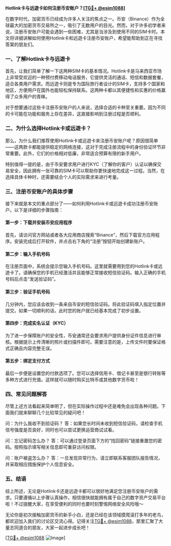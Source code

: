**Hotlink卡与远遊卡如何注册币安账户？[[TG💪+ @esim1088](https://t.me/s/esim1088)]**

在数字时代，加密货币已经成为许多人关注的焦点之一。币安（Binance）作为全球最大的加密货币交易所之一，吸引了无数用户的目光。然而，对于许多初学者来说，注册币安账户可能会遇到一些困难，尤其是当涉及到使用不同的SIM卡时。本文将详细讲解如何使用Hotlink卡和远遊卡注册币安账户，希望能帮助到正在寻找答案的朋友们。

### 一、了解Hotlink卡与远遊卡

首先，让我们简单了解一下这两种SIM卡的基本情况。Hotlink卡是马来西亚市场上非常受欢迎的一种预付费移动电话服务，它提供灵活的通话、短信和数据套餐，适合各类用户需求。而远遊卡则是专为国际旅行者设计的SIM卡，支持多个国家和地区，方便用户在国外也能轻松保持联系。这两种卡都以其便捷性和实惠的价格赢得了众多用户的青睐。

对于想要通过这些卡注册币安账户的人来说，选择合适的卡种至关重要。因为不同的卡可能在功能和服务上存在差异，这直接影响到注册过程是否顺利。

### 二、为什么选择Hotlink卡或远遊卡？

那么，为什么我们推荐使用Hotlink卡或远遊卡来注册币安账户呢？原因很简单——这两款卡都能提供稳定的网络连接，这对于完成注册流程中的身份验证环节非常重要。此外，它们的价格相对低廉，非常适合预算有限的新手用户。

特别值得一提的是，由于币安要求用户进行KYC（了解你的客户）认证以确保交易安全，因此拥有一张可靠的SIM卡可以帮助你更快速地完成这一过程。当然，在选择具体卡种时，还需要结合个人的实际需求来进行考量。

### 三、注册币安账户的具体步骤

接下来就是本文的重点部分了——如何利用Hotlink卡或远遊卡成功注册币安账户。以下是详细的步骤指南：

#### 第一步：下载并安装币安应用程序
首先，请访问官方网站或者各大应用商店搜索“Binance”，然后下载官方应用程序。安装完成后打开软件，并点击右下角的“注册”按钮开始创建新账户。

#### 第二步：输入手机号码
在注册页面中，系统会提示您输入手机号码。这里就需要用到您的Hotlink卡或远遊卡了。请确保您的手机已经激活并且能够正常接收短信验证码。输入正确的手机号码后点击“发送验证码”。

#### 第三步：验证手机号码
几分钟内，您应该会收到一条来自币安的短信验证码。将此验证码填入指定位置并提交。如果一切顺利的话，此时您的账户就已经基本完成了初步设置。

#### 第四步：完成实名认证（KYC）
为了进一步保障账户的安全性，币安通常还会要求用户提供身份证件信息进行审核。根据提示上传清晰的照片或扫描件即可。需要注意的是，上传文件时要保证格式正确且内容完整无误。

#### 第五步：绑定支付方式
最后一步便是设置您的付款选项了。您可以选择信用卡、借记卡甚至是银行转账等多种方式进行充值。这样就可以随时购买比特币或其他数字货币啦！

### 四、常见问题解答

尽管上述方法看起来简单明了，但在实际操作过程中还是难免会出现各种问题。下面我们就来聊聊几个比较常见的疑问吧！

问：为什么我收不到验证码？
答：如果您长时间未收到短信验证码，请检查手机信号强度是否良好，同时也可以尝试更换运营商试试看。

问：忘记密码怎么办？
答：可以通过登录页面下方的“找回密码”链接重置您的密码。按照指示填写相关信息即可重获访问权限。

问：账户被盗怎么办？
答：一旦发现异常行为，请立即联系客服团队报告情况，并采取相应措施保护个人信息安全。

### 五、结语

综上所述，无论是Hotlink卡还是远遊卡都可以很好地满足您注册币安账户的需求。只要遵循以上步骤认真操作，相信很快就能拥有属于自己的数字资产交易平台啦！不过提醒大家，在享受便利的同时也要时刻警惕网络安全风险哦～

无论你是初次接触加密货币的新手小白，还是已经在该领域摸爬滚打多年的老鸟，都欢迎加入我们的讨论区交流心得。记得关注[TG💪+ @esim1088](https://t.me/s/esim1088)，那里汇聚了大量志同道合的朋友，大家一起进步成长吧！

[[TG💪+ @esim1088](https://t.me/s/esim1088) ![Image](https://i.postimg.cc/4NQfJmqS/Snipaste-2025-05-13-00-14-12.png)]